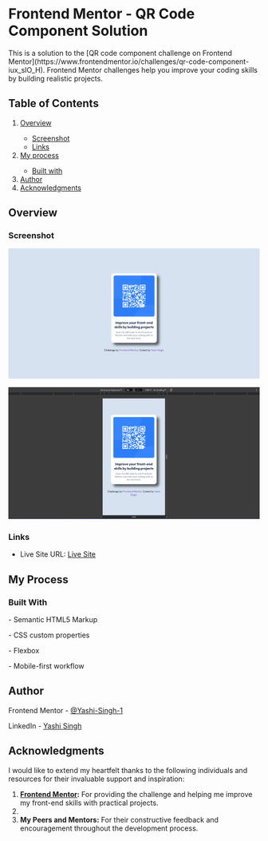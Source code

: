 <h1>Frontend Mentor - QR Code Component Solution</h1>

<p>This is a solution to the [QR code component challenge on Frontend Mentor](https://www.frontendmentor.io/challenges/qr-code-component-iux_sIO_H). Frontend Mentor challenges help you improve your coding skills by building realistic projects. 
</p>

<h2>Table of Contents</h2>

<ol>
    <li> 
        
[Overview](#overview)</li>
        <ul><li> [Screenshot](#screenshot)</li>
        <li> [Links](#links)</li></ul>
    <li> [My process](#my-process)</li>
        <ul><li> [Built with](#built-with)</li></ul>
    <li> [Author](#author)</li>
    <li> [Acknowledgments](#acknowledgments)</li>
</ol>

<h2>Overview</h2>

<h3>Screenshot</h3>

![Desktop-Preview](images/Desktop-Preview.png)

![Mobile-Preview](images/Mobile-Preview.png)

<h3>Links</h3>

- Live Site URL: [Live Site](https://qr-code-component-by-yashi.netlify.app/)

<h2>My Process</h2>

<h3>Built With</h3>

<p>- Semantic HTML5 Markup</p>
<p>- CSS custom properties</p>
<p>- Flexbox</p>
<p>- Mobile-first workflow</p>

<h2>Author</h2>

Frontend Mentor - [@Yashi-Singh-1](https://www.frontendmentor.io/profile/Yashi-Singh-1)

LinkedIn - [Yashi Singh](www.linkedin.com/in/yashi-singh-b4143a246)

<h2>Acknowledgments</h2>

<p>I would like to extend my heartfelt thanks to the following individuals and resources for their invaluable support and inspiration:</p>

<ol>
<li> <a href="https://www.frontendmentor.io/challenges"><b>Frontend Mentor</a>:</b> For providing the challenge and helping me improve my front-end skills with practical projects.<li>
<li><b>My Peers and Mentors:</b> For their constructive feedback and encouragement throughout the development process.</li>
</ol>

